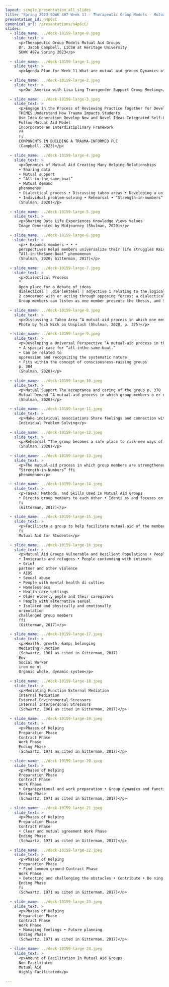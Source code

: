 ```yaml
---
layout: single_presentation_all_slides
title: "Spring 2023 SOWK 487 Week 11 - Therapeutic Group Models - Mutual Aid Groups"
presentation_id: n4p6cC
canonical_url: /presentations/n4p6cC/
slides:
  - slide_name: ../deck-10159-large-0.jpeg
    slide_text: >
      <p>Therapeutic Group Models Mutual Aid Groups
      Dr. Jacob Campbell, LICSW at Heritage University
      SOWK 487w Spring 2023</p>
      
  - slide_name: ../deck-10159-large-1.jpeg
    slide_text: >
      <p>Agenda Plan for Week 11 What are mutual aid groups Dynamics of mutual aid groups The phases of helping within the mutual aid process Facilitation of mutual aid</p>
      
  - slide_name: ../deck-10159-large-2.jpeg
    slide_text: >
      <p>Our America with Lisa Ling Transgender Support Group Meeting</p>
      
  - slide_name: ../deck-10159-large-3.jpeg
    slide_text: >
      <p>Engage in the Process of Reviewing Practice Together for Development
      THEMES Understand How Trauma Impacts Students
      Use Idea Generation Develop New and Novel Ideas Integrated Self-Care Practices Limiting Re-Traumatization Into Group and Encourage Use Within the Classroom Methods for Increasing to Reduce Compassion Fatigue Use Storytelling to Resiliency Factors for Students Make Meaning and Engaging in Self-Care and Include Scholarly Sources and Develop Cohesion Burnout Prevention to Reduce the Develop Connections to Impact of Secondary Trauma Evidence-Based Practice De ne Concepts as a Evaluate and Implement Ideas for Group to Enhance Promoting Systematic Changes Understanding Within a Classroom and School-Wide Review Protocols for Professional Socialization Develop a Tool or Recommendation for How Other School LEARNING STRATEGIES Sta Could Create Similar Growth in Other Schools
      Follow Mutual Aid Model
      Incorporate an Interdisciplinary Framework
      ff
      fi
      COMPONENTS IN BUILDING A TRAUMA-INFORMED PLC
      (Campbell, 2023)</p>
      
  - slide_name: ../deck-10159-large-4.jpeg
    slide_text: >
      <p>Dynamics of Mutual Aid Creating Many Helping Relationships
      • Sharing data
      • Mutual support
      • “All-in-the-same-boat”
      • Mutual demand
      phenomenon
      • Dialectical process • Discussing taboo areas • Developing a universal perspective
      • Individual problem-solving • Rehearsal • “Strength-in-numbers” phenomenon
      (Shulman, 2020)</p>
      
  - slide_name: ../deck-10159-large-5.jpeg
    slide_text: >
      <p>Sharing Data Life Experiences Knowledge Views Values
      Image Generated by Midjourney (Shulman, 2020)</p>
      
  - slide_name: ../deck-10159-large-6.jpeg
    slide_text: >
      <p>• Expands members • • •
      perspectives Helps members universalize their life struggles Raise level of consciousness to expand their perspectives Develops group empathy support
      “All-in-theSame-Boat” phenomenon
      (Shulman, 2020; Gitterman, 2017)</p>
      
  - slide_name: ../deck-10159-large-7.jpeg
    slide_text: >
      <p>Dialectical Process
      “
      Open place for a debate of ideas
      dialectical | ˌdīəˈlektəkəl | adjective 1 relating to the logical discussion of ideas and opinions: dialectical ingenuity.
      2 concerned with or acting through opposing forces: a dialectical opposition between artistic translation and transcription.
      Group members can listen as one member presents the thesis, and the other the antithesis. As each member listens, he or she can use the discussion to develop a personal synthesis. (Shulman, 2020, p. 347)</p>
      
  - slide_name: ../deck-10159-large-8.jpeg
    slide_text: >
      <p>Discussing a Taboo Area “A mutual-aid process in which one member enters a taboo area of discussion, thereby freeing other members to enter as well”
      Photo by Tech Nick on Unsplash (Shulman, 2020, p. 375)</p>
      
  - slide_name: ../deck-10159-large-9.jpeg
    slide_text: >
      <p>Developing a Universal Perspective “A mutual-aid process in the group in which members begin to perceive universal issues, particularly in relation to oppression, thus allowing them to view their own problems in a more social context and with less personal blame.”
      • A special case for “all-inthe-same-boat.”
      • Can be related to
      oppression and recognizing the systematic nature
      • Fits within the concept of consciousness-raising groups
      p. 384
      (Shulman, 2020)</p>
      
  - slide_name: ../deck-10159-large-10.jpeg
    slide_text: >
      <p>Mutual Support The acceptance and caring of the group p. 378
      Mutual Demand “A mutual-aid process in which group members o er each other help by making demands and setting expectations on personal behavior.” p. 379 ff
      (Shulman, 2020)</p>
      
  - slide_name: ../deck-10159-large-11.jpeg
    slide_text: >
      <p>Make individual associations Share feelings and connection with group members Easier to see problems of someone else then self Learning process to improve problem solving.
      Individual Problem Solving</p>
      
  - slide_name: ../deck-10159-large-12.jpeg
    slide_text: >
      <p>Rehearsal “The group becomes a safe place to risk new ways of communicating and to practice actions the group member feels may be hard to do” p. 381
      (Shulman, 2020)</p>
      
  - slide_name: ../deck-10159-large-13.jpeg
    slide_text: >
      <p>The mutual-aid process in which group members are strengthened to take on di cult tasks (such as challenging agency policy) through the support of other group members
      “Strength-in-Numbers” ffi
      phenomenon</p>
      
  - slide_name: ../deck-10159-large-14.jpeg
    slide_text: >
      <p>Tasks, Methods, and Skills Used in Mutual Aid Groups
      • Directs group members to each other • Identi es and focuses on salient themes • Encourages and reinforces cooperative mutual support norms • Engagement members to participate in collective activities • Give participants the ability to do rehearsal
      fi
      (Gitterman, 2017)</p>
      
  - slide_name: ../deck-10159-large-15.jpeg
    slide_text: >
      <p>Facilitate a group to help facilitate mutual aid of the members focused as a group of students. Directs group members to each other Identi es and focuses on salient themes Encourages and reinforces cooperative mutual support norms Engagement members to participate in collective activities Give participants the ability to do rehearsal
      fi
      Mutual Aid for Students</p>
      
  - slide_name: ../deck-10159-large-16.jpeg
    slide_text: >
      <p>Mutual Aid Groups Vulnerable and Resilient Populations • People dealing with traumatic experiences
      • Immigrants and refugees • People contending with intimate
      • Grief
      partner and other violence
      • AIDS
      • Sexual abuse
      • People with mental health di culties
      • Homelessness
      • Health care settings
      • Older elderly peple and their caregivers
      • People with alternative sexual
      • Isolated and physically and emotionally
      orientation
      challenged group members
      ffi
      (Gitterman, 2017)</p>
      
  - slide_name: ../deck-10159-large-17.jpeg
    slide_text: >
      <p>Health, growth, &amp; belonging
      Mediating Function
      (Schwartz, 1961 as cited in Gitterman, 2017)
      Env
      Social Worker
      iron me nt
      Organic whole, dynamic system</p>
      
  - slide_name: ../deck-10159-large-18.jpeg
    slide_text: >
      <p>Mediating Function External Mediation
      Internal Mediation
      External Environmental Stressors
      Internal Interpersonal Stressors
      (Schwartz, 1961 as cited in Gitterman, 2017)</p>
      
  - slide_name: ../deck-10159-large-19.jpeg
    slide_text: >
      <p>Phases of Helping
      Preparation Phase
      Contract Phase
      Work Phase
      Ending Phase
      (Schwartz, 1971 as cited in Gitterman, 2017)</p>
      
  - slide_name: ../deck-10159-large-20.jpeg
    slide_text: >
      <p>Phases of Helping
      Preparation Phase
      Contract Phase
      Work Phase
      • Organizational and work preparation • Group dynamics and functions preparation
      Ending Phase
      (Schwartz, 1971 as cited in Gitterman, 2017)</p>
      
  - slide_name: ../deck-10159-large-21.jpeg
    slide_text: >
      <p>Phases of Helping
      Preparation Phase
      Contract Phase
      • Clear and mutual agreement Work Phase
      Ending Phase
      (Schwartz, 1971 as cited in Gitterman, 2017)</p>
      
  - slide_name: ../deck-10159-large-22.jpeg
    slide_text: >
      <p>Phases of Helping
      Preparation Phase
      • Find common ground Contract Phase
      Work Phase
      • Detecting and challenging the obstacles • Contribute • De ning the requirements and limits
      Ending Phase
      fi
      (Schwartz, 1971 as cited in Gitterman, 2017)</p>
      
  - slide_name: ../deck-10159-large-23.jpeg
    slide_text: >
      <p>Phases of Helping
      Preparation Phase
      Contract Phase
      Work Phase
      • Managing feelings • Future planning
      Ending Phase
      (Schwartz, 1971 as cited in Gitterman, 2017)</p>
      
  - slide_name: ../deck-10159-large-24.jpeg
    slide_text: >
      <p>Amount of Facilitation In Mutual Aid Groups
      Non Facilitated
      Mutual Aid
      Highly Facilitated</p>
      
---
```

